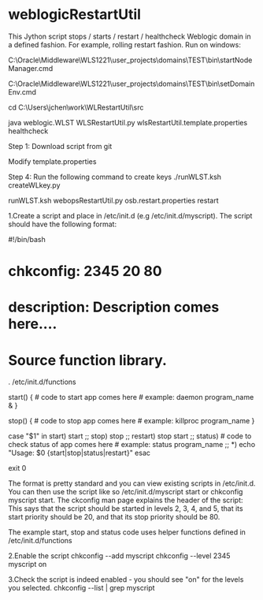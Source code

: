 # weblogicRestartUtil
This Jython script stops / starts / restart / healthcheck Weblogic domain in a defined fashion. For example, rolling restart fashion.
Run on windows:

C:\Oracle\Middleware\WLS1221\user_projects\domains\TEST\bin\startNodeManager.cmd

C:\Oracle\Middleware\WLS1221\user_projects\domains\TEST\bin\setDomainEnv.cmd

cd C:\Users\jchen\work\WLRestartUtil\src


java weblogic.WLST  WLSRestartUtil.py wlsRestartUtil.template.properties healthcheck


Step 1: 
Download script from git

Modify template.properties

Step 4: Run the following command to create keys
./runWLST.ksh createWLkey.py <new template property file>

runWLST.ksh webopsRestartUtil.py osb.restart.properties restart

1.Create a script and place in /etc/init.d (e.g /etc/init.d/myscript). 
The script should have the following format:

#!/bin/bash
# chkconfig: 2345 20 80
# description: Description comes here....

# Source function library.
. /etc/init.d/functions

start() {
    # code to start app comes here 
    # example: daemon program_name &
}

stop() {
    # code to stop app comes here 
    # example: killproc program_name
}

case "$1" in 
    start)
       start
       ;;
    stop)
       stop
       ;;
    restart)
       stop
       start
       ;;
    status)
       # code to check status of app comes here 
       # example: status program_name
       ;;
    *)
       echo "Usage: $0 {start|stop|status|restart}"
esac

exit 0 

The format is pretty standard and you can view existing scripts in /etc/init.d. 
You can then use the script like so /etc/init.d/myscript start or chkconfig 
myscript start. The ckconfig man page explains the header of the script:
  This says that the script should be started in levels 2,  3,  4, and   5, 
  that its start priority should be 20, and that its stop priority should be 80.

The example start, stop and status code uses helper functions defined in /etc/init.d/functions

2.Enable the script 
chkconfig --add myscript 
chkconfig --level 2345 myscript on 

3.Check the script is indeed enabled - you should see "on" for the levels you selected. 
chkconfig --list | grep myscript
 

